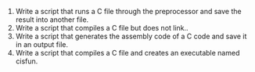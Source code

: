 1. Write a script that runs a C file through the preprocessor and save the result into another file.
2. Write a script that compiles a C file but does not link..
3. Write a script that generates the assembly code of a C code and save it in an output file.
4. Write a script that compiles a C file and creates an executable named cisfun.
